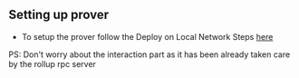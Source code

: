 ## Setting up prover
 
- To setup the prover follow the Deploy on Local Network Steps [here](https://github.com/risc0/bonsai-foundry-template/blob/main/deployment-guide.md#deploy-your-project-on-a-local-network)

PS: Don't worry about the interaction part as it has been already taken care by the rollup rpc server
